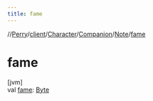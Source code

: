 ```yaml
---
title: fame
---
```

//[Perry](../../../../../index.html)/[client](../../../index.html)/[Character](../../index.html)/[Companion](../index.html)/[Note](index.html)/[fame](fame.html)



# fame



[jvm]\
val [fame](fame.html): [Byte](https://kotlinlang.org/api/latest/jvm/stdlib/kotlin/-byte/index.html)




